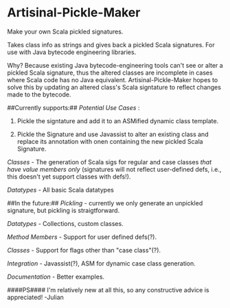 Artisinal-Pickle-Maker
======================

Make your own Scala pickled signatures. 

Takes class info as strings and gives back a pickled Scala signatures. For use with Java bytecode engineering libraries. 

Why? Because existing Java bytecode-engineering tools can't see or alter a pickled Scala signature, thus the altered classes are incomplete in cases where Scala code has no Java equivalent. Artisinal-Pickle-Maker hopes to solve this by updating an altered class's Scala signtature to reflect changes made to the bytecode.

##Currently supports:##
  _Potential Use Cases_ : 

  1) Pickle the signtature and add it to an ASMified dynamic class template. 

  2) Pickle the Signature and use Javassist to alter an existing class and replace its annotation with onen containing the new pickled Scala Signature.

  _Classes_ - The generation of Scala sigs for regular and case classes *that have value members only* (signatures will not reflect user-defined defs, i.e., this doesn't yet support classes with defs!).

  _Datatypes_ - All basic Scala datatypes

##In the future:##
  _Pickling_ - currently we only generate an unpickled signature, but pickling is straigtforward.

  _Datatypes_ - Collections, custom classes.

  _Method Members_ - Support for user defined defs(?).

  _Classes_ - Support for flags other than "case class"(?).

  _Integration_ - Javassist(?), ASM for dynamic case class generation.

  _Documentation_ - Better examples.


####PS#### I'm relatively new at all this, so any constructive advice is appreciated!
-Julian
